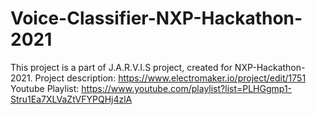 # Voice-Classifier-NXP-Hackathon-2021

This project is a part of J.A.R.V.I.S project, created for NXP-Hackathon-2021. 
Project description: https://www.electromaker.io/project/edit/1751 
Youtube Playlist: https://www.youtube.com/playlist?list=PLHGgmp1-Stru1Ea7XLVaZtVFYPQHj4zlA
